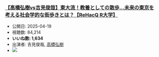 ### [【高橋弘樹vs吉見俊哉】東大流！教養としての散歩…未来の東京を考える社会学的な街歩きとは？【ReHacQ R大学】](https://www.youtube.com/watch?v=B_oCnrkmsUU)
-   公開日: 2025-04-19
-   視聴数: 84,214
-   **いいね数: 1,634**
-   出演者: 吉見俊哉, [高橋弘樹](/rehacq_fan/people/高橋弘樹 "wikilink")
- [![](https://img.youtube.com/vi/B_oCnrkmsUU/hqdefault.jpg)](https://www.youtube.com/watch?v=B_oCnrkmsUU)
